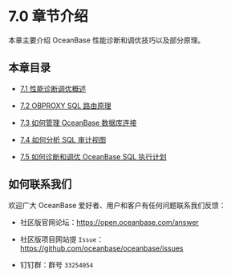 7.0 章节介绍 
=============================



本章主要介绍 OceanBase 性能诊断和调优技巧以及部分原理。

本章目录 
-------------------------

* [7.1 性能诊断调优概述](2.01-overview-of-performance-diagnosis-and-optimization.md)

  

* [7.2 OBPROXY SQL 路由原理](3.7-2-obproxy-sql-routing-principles.md)

  

* [7.3 如何管理 OceanBase 数据库连接](4.03-how-to-manage-the-oceanbase-database-connection.md)

  

* [7.4 如何分析 SQL 审计视图](5.7-4-how-to-analyze-the-sql-audit-view.md)

  

* [7.5 如何诊断和调优 OceanBase SQL 执行计划](6.7-5-how-to-diagnose-and-tune-the-oceanbase-sql-execution.md)

  




如何联系我们 
---------------------------

欢迎广大 OceanBase 爱好者、用户和客户有任何问题联系我们反馈：

* 社区版官网论坛：https://open.oceanbase.com/answer

  

* 社区版项目网站提 `Issue`：https://github.com/oceanbase/oceanbase/issues

  

* 钉钉群：群号 `33254054`

  



